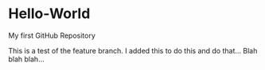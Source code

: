 # Hello-World
My first GitHub Repository

This is a test of the feature branch.  I added this to do this and do that... Blah blah blah...
